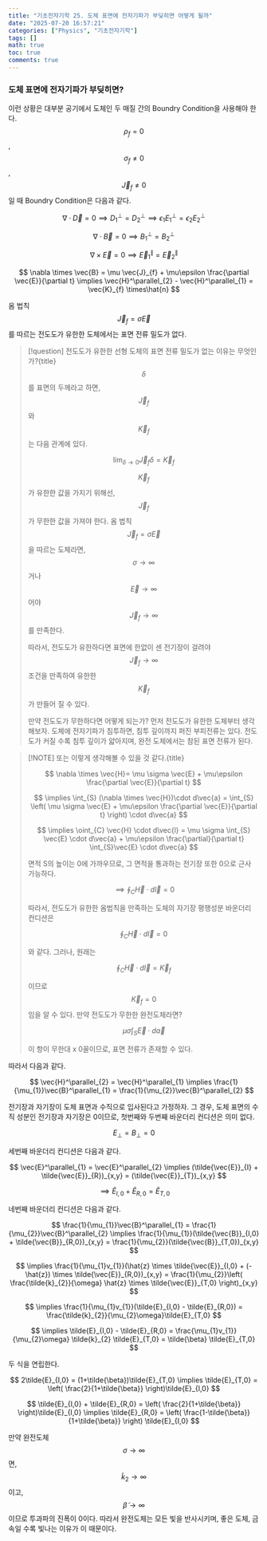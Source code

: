 ```yaml
---
title: "기초전자기학 25. 도체 표면에 전자기파가 부딪히면 어떻게 될까"
date: "2025-07-20 16:57:21"
categories: ["Physics", "기초전자기학"]
tags: []
math: true
toc: true
comments: true
---
```


### 도체 표면에 전자기파가 부딪히면?
이런 상황은 대부분 공기에서 도체인 두 매질 간의 Boundry Condition을 사용해야 한다. $$\rho_{f}=0$$, $$\sigma_{f} \neq 0$$, $$\vec{J}_{f} \neq 0$$일 때 Boundry Condition은 다음과 같다.

$$
\nabla \cdot \vec{D} = 0 \implies D^{\bot}_{1} = D^{\bot}_{2} \implies \epsilon_{1}E^{\bot}_{1} = \epsilon_{2}E^{\bot}_{2}
$$


$$
\nabla \cdot \vec{B} = 0 \implies B^{\bot}_{1} = B^{\bot}_{2}
$$


$$
\nabla \times \vec{E} = 0 \implies \vec{E}^\parallel_{1} = \vec{E}^\parallel_{2}
$$


$$
\nabla \times \vec{B} = \mu \vec{J}_{f} + \mu\epsilon \frac{\partial \vec{E}}{\partial t} \implies \vec{H}^\parallel_{2} - \vec{H}^\parallel_{1} = \vec{K}_{f} \times\hat{n}
$$

옴 법칙 $$\vec{J}_{f} = \sigma \vec{E}$$를 따르는 전도도가 유한한 도체에서는 표면 전류 밀도가 없다.

> [!question] 전도도가 유한한 선형 도체의 표면 전류 밀도가 없는 이유는 무엇인가?{title}
> $$\delta$$를 표면의 두께라고 하면, $$\vec{J}_{f}$$와 $$\vec{K}_{f}$$는 다음 관계에 있다.
> 
> $$
> \lim_{ \delta \to 0 } \vec{J}_{f} \delta = \vec{K}_{f}
> $$
> 
> $$\vec{K}_{f}$$가 유한한 값을 가지기 위해선, $$\vec{J}_{f}$$가 무한한 값을 가져야 한다. 옴 법칙 $$\vec{J}_{f} = \sigma \vec{E}$$을 따르는 도체라면, $$\sigma\to \infty$$거나 $$\vec{E}\to \infty$$어야 $$\vec{J}_{f} \to \infty$$를 만족한다. 
> 
> 따라서, 전도도가 유한하다면 표면에 한없이 센 전기장이 걸려야 $$\vec{J}_{f} \to \infty$$ 조건을 만족하여 유한한 $$\vec{K}_{f}$$가 만들어 질 수 있다.
> 
> 만약 전도도가 무한하다면 어떻게 되는가? 먼저 전도도가 유한한 도체부터 생각해보자. 도체에 전자기파가 침투하면, 침투 깊이까지 퍼진 부피전류는 있다. 전도도가 커질 수록 침투 깊이가 얇아지며, 완전 도체에서는 참된 표면 전류가 된다.

> [!NOTE] 또는 이렇게 생각해볼 수 있을 것 같다.{title}
> 
> $$
> \nabla \times \vec{H}= \mu \sigma \vec{E} + \mu\epsilon \frac{\partial \vec{E}}{\partial t}
> $$
> 
> 
> $$
> \implies \int_{S} (\nabla \times \vec{H})\cdot d\vec{a} = \int_{S} \left( \mu \sigma \vec{E} + \mu\epsilon \frac{\partial \vec{E}}{\partial t} \right) \cdot d\vec{a}
> $$
> 
> 
> $$
> \implies \oint_{C} \vec{H} \cdot d\vec{l} = \mu \sigma \int_{S} \vec{E} \cdot d\vec{a} + \mu\epsilon \frac{\partial}{\partial t} \int_{S}\vec{E} \cdot d\vec{a}
> $$
> 
> 면적 S의 높이는 0에 가까우므로, 그 면적을 통과하는 전기장 또한 0으로 근사 가능하다.
> 
> $$
> \implies \oint_{C} \vec{H} \cdot d\vec{l} = 0
> $$
> 
> 따라서, 전도도가 유한한 옴법칙을 만족하는 도체의 자기장 평행성분 바운더리 컨디션은
> 
> $$
> \oint_{C} \vec{H} \cdot d\vec{l} = 0
> $$
> 
> 와 같다. 그러나, 원래는
> 
> $$
> \oint_{C} \vec{H} \cdot d\vec{l} = \vec{K}_{f}
> $$
> 
> 이므로 $$\vec{K}_{f} = 0$$ 임을 알 수 있다. 만약 전도도가 무한한 완전도체라면?
> 
> $$
> \mu \sigma \int_{S} \vec{E} \cdot d\vec{a}
> $$
> 
> 이 항이 무한대 x 0꼴이므로, 표면 전류가 존재할 수 있다.

따라서 다음과 같다.

$$
\vec{H}^\parallel_{2} = \vec{H}^\parallel_{1} \implies \frac{1}{\mu_{1}}\vec{B}^\parallel_{1} = \frac{1}{\mu_{2}}\vec{B}^\parallel_{2}
$$

전기장과 자기장이 도체 표면과 수직으로 입사된다고 가정하자. 그 경우, 도체 표면의 수직 성분인 전기장과 자기장은 0이므로, 첫번째와 두번째 바운더리 컨디션은 의미 없다.

$$
E_{\bot} = B_{\bot} = 0
$$

세번째 바운더리 컨디션은 다음과 같다.

$$
\vec{E}^\parallel_{1} = \vec{E}^\parallel_{2} \implies (\tilde{\vec{E}}_{I} + \tilde{\vec{E}}_{R})_{x,y} = (\tilde{\vec{E}}_{T})_{x,y}
$$


$$
\implies \tilde{E}_{I,0} + \tilde{E}_{R,0} = \tilde{E}_{T,0}
$$

네번째 바운더리 컨디션은 다음과 같다.

$$
\frac{1}{\mu_{1}}\vec{B}^\parallel_{1} = \frac{1}{\mu_{2}}\vec{B}^\parallel_{2} \implies \frac{1}{\mu_{1}}(\tilde{\vec{B}}_{I,0} + \tilde{\vec{B}}_{R,0})_{x,y} = \frac{1}{\mu_{2}}(\tilde{\vec{B}}_{T,0})_{x,y}
$$


$$
\implies \frac{1}{\mu_{1}v_{1}}(\hat{z} \times \tilde{\vec{E}}_{I,0} + (-\hat{z}) \times \tilde{\vec{E}}_{R,0})_{x,y} = \frac{1}{\mu_{2}}\left( \frac{\tilde{k}_{2}}{\omega} \hat{z} \times \tilde{\vec{E}}_{T,0} \right)_{x,y}
$$


$$
\implies \frac{1}{\mu_{1}v_{1}}(\tilde{E}_{I,0} - \tilde{E}_{R,0}) = \frac{\tilde{k}_{2}}{\mu_{2}\omega}\tilde{E}_{T,0}
$$


$$
\implies \tilde{E}_{I,0} - \tilde{E}_{R,0} = \frac{\mu_{1}v_{1}}{\mu_{2}\omega} \tilde{k}_{2} \tilde{E}_{T,0} = \tilde{\beta} \tilde{E}_{T,0}
$$

두 식을 연립한다.

$$
2\tilde{E}_{I,0} = (1+\tilde{\beta})\tilde{E}_{T,0} \implies \tilde{E}_{T,0} = \left( \frac{2}{1+\tilde{\beta}} \right)\tilde{E}_{I,0}
$$


$$
\tilde{E}_{I,0} + \tilde{E}_{R,0} = \left( \frac{2}{1+\tilde{\beta}} \right)\tilde{E}_{I,0} \implies \tilde{E}_{R,0} = \left( \frac{1-\tilde{\beta}}{1+\tilde{\beta}} \right) \tilde{E}_{I,0}
$$

만약 완전도체 $$\sigma\to \infty$$면, $$\tilde{k}_{2} \to \infty$$이고, $$\tilde{\beta}\to \infty$$이므로 투과파의 진폭이 0이다. 따라서 완전도체는 모든 빛을 반사시키며, 좋은 도체, 금속일 수록 빛나는 이유가 이 때문이다.